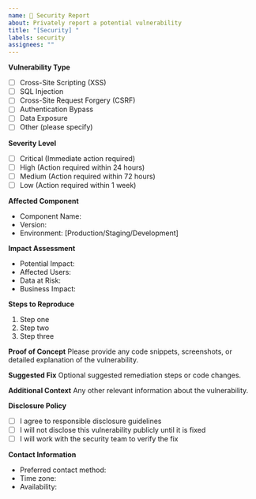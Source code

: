 ```yaml
---
name: 🔐 Security Report
about: Privately report a potential vulnerability
title: "[Security] "
labels: security
assignees: ""
---
```


**Vulnerability Type**

- [ ] Cross-Site Scripting (XSS)
- [ ] SQL Injection
- [ ] Cross-Site Request Forgery (CSRF)
- [ ] Authentication Bypass
- [ ] Data Exposure
- [ ] Other (please specify)

**Severity Level**

- [ ] Critical (Immediate action required)
- [ ] High (Action required within 24 hours)
- [ ] Medium (Action required within 72 hours)
- [ ] Low (Action required within 1 week)

**Affected Component**

- Component Name:
- Version:
- Environment: [Production/Staging/Development]

**Impact Assessment**

- Potential Impact:
- Affected Users:
- Data at Risk:
- Business Impact:

**Steps to Reproduce**

1. Step one
2. Step two
3. Step three

**Proof of Concept**
Please provide any code snippets, screenshots, or detailed explanation of the vulnerability.

**Suggested Fix**
Optional suggested remediation steps or code changes.

**Additional Context**
Any other relevant information about the vulnerability.

**Disclosure Policy**

- [ ] I agree to responsible disclosure guidelines
- [ ] I will not disclose this vulnerability publicly until it is fixed
- [ ] I will work with the security team to verify the fix

**Contact Information**

- Preferred contact method:
- Time zone:
- Availability:
